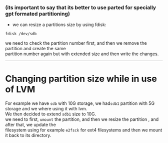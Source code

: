 ### (its important to say that its better to use parted for specially gpt formated partitioning)
* we can resize a partitions size by using fdisk:
```
fdisk /dev/sdb
```
we need to check the partition number first, and then we remove the partition and create the same  
partition number again but with extended size and then write the changes.  

---
# Changing partition size while in use of LVM
For example we have `sdb` with 10G storage, we had`sdb1` partition with 5G storage and we where using it with lvm.  
We then decided to extend `sdb1` size to 10G.  
we need to first, `umount` the partition, and then we resize the partition , and after that, we update the  
filesystem using for example `e2fsck` for ext4 filesystems and then we mount it back to its directory.
